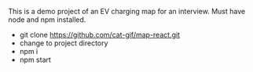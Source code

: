This is a demo project of an EV charging map for an interview. Must have node and npm installed.

- git clone https://github.com/cat-gif/map-react.git
- change to project directory
- npm i
- npm start
